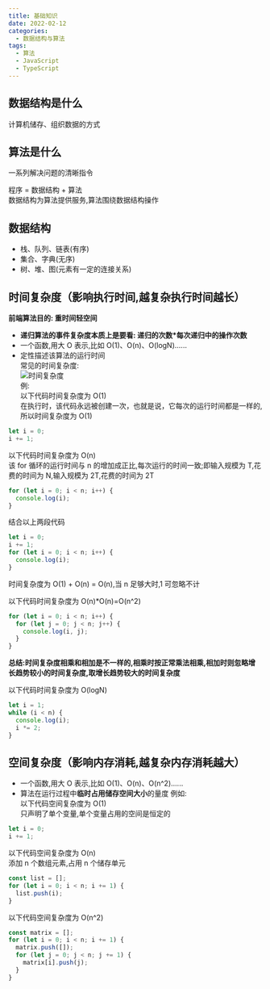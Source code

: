 ```yaml
---
title: 基础知识
date: 2022-02-12
categories: 
  - 数据结构与算法
tags: 
  - 算法
  - JavaScript
  - TypeScript
---
```


## 数据结构是什么

计算机储存、组织数据的方式

## 算法是什么

一系列解决问题的清晰指令

程序 = 数据结构 + 算法  
数据结构为算法提供服务,算法围绕数据结构操作

## 数据结构

- 栈、队列、链表(有序)
- 集合、字典(无序)
- 树、堆、图(元素有一定的连接关系)

## 时间复杂度（影响执行时间,越复杂执行时间越长）

**前端算法目的: 重时间轻空间**

- **递归算法的事件复杂度本质上是要看: 递归的次数\*每次递归中的操作次数**
- 一个函数,用大 O 表示,比如 O(1)、O(n)、O(logN)......
- 定性描述该算法的运行时间  
  常见的时间复杂度:  
  ![时间复杂度](/images/algorithm/time.jpg)  
  例:  
  以下代码时间复杂度为 O(1)  
  在执行时，该代码永远被创建一次，也就是说，它每次的运行时间都是一样的,所以时间复杂度为 O(1)

```js
let i = 0;
i += 1;
```

以下代码时间复杂度为 O(n)  
该 for 循环的运行时间与 n 的增加成正比,每次运行的时间一致;即输入规模为 T,花费的时间为 N,输入规模为 2T,花费的时间为 2T

```js
for (let i = 0; i < n; i++) {
  console.log(i);
}
```

结合以上两段代码

```js
let i = 0;
i += 1;
for (let i = 0; i < n; i++) {
  console.log(i);
}
```

时间复杂度为 O(1) + O(n) = O(n),当 n 足够大时,1 可忽略不计

以下代码时间复杂度为 O(n)\*O(n)=O(n^2)

```js
for (let i = 0; i < n; i++) {
  for (let j = 0; j < n; j++) {
    console.log(i, j);
  }
}
```

**总结:时间复杂度相乘和相加是不一样的,相乘时按正常乘法相乘,相加时则忽略增长趋势较小的时间复杂度,取增长趋势较大的时间复杂度**

以下代码时间复杂度为 O(logN)

```js
let i = 1;
while (i < n) {
  console.log(i);
  i *= 2;
}
```

## 空间复杂度（影响内存消耗,越复杂内存消耗越大）

- 一个函数,用大 O 表示,比如 O(1)、O(n)、O(n^2)......
- 算法在运行过程中**临时占用储存空间大小**的量度
  例如:  
  以下代码空间复杂度为 O(1)  
  只声明了单个变量,单个变量占用的空间是恒定的

```js
let i = 0;
i += 1;
```

以下代码空间复杂度为 O(n)  
添加 n 个数组元素,占用 n 个储存单元

```js
const list = [];
for (let i = 0; i < n; i += 1) {
  list.push(i);
}
```

以下代码空间复杂度为 O(n^2)

```js
const matrix = [];
for (let i = 0; i < n; i += 1) {
  matrix.push([]);
  for (let j = 0; j < n; j += 1) {
    matrix[i].push(j);
  }
}
```
